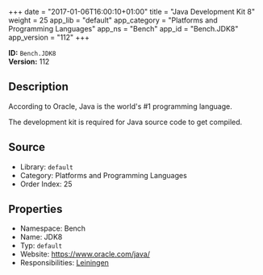 ﻿+++
date = "2017-01-06T16:00:10+01:00"
title = "Java Development Kit 8"
weight = 25
app_lib = "default"
app_category = "Platforms and Programming Languages"
app_ns = "Bench"
app_id = "Bench.JDK8"
app_version = "112"
+++

**ID:** `Bench.JDK8`  
**Version:** 112  
<!--more-->

## Description
According to Oracle, Java is the world's #1 programming language.

The development kit is required for Java source code to get compiled.

## Source

* Library: `default`
* Category: Platforms and Programming Languages
* Order Index: 25

## Properties

* Namespace: Bench
* Name: JDK8
* Typ: `default`
* Website: <https://www.oracle.com/java/>
* Responsibilities: [Leiningen](/app/Bench.Leiningen)

